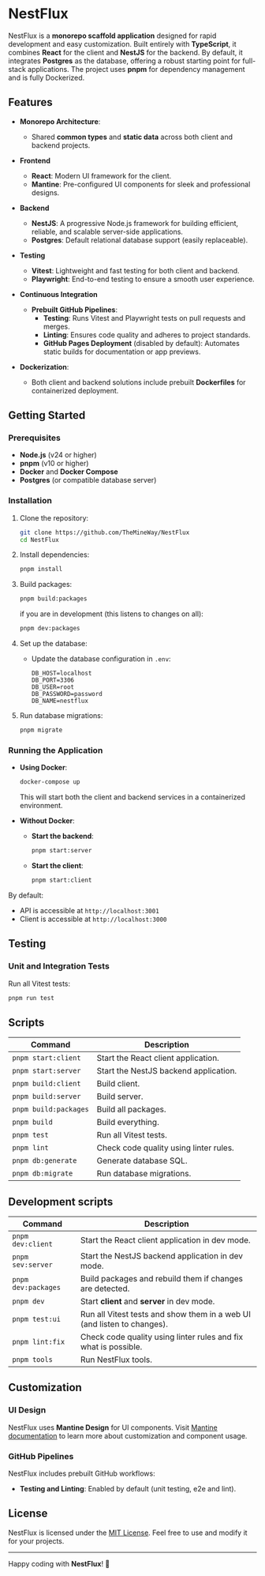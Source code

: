 # NestFlux

NestFlux is a **monorepo scaffold application** designed for rapid development and easy customization. Built entirely with **TypeScript**, it combines **React** for the client and **NestJS** for the backend. By default, it integrates **Postgres** as the database, offering a robust starting point for full-stack applications. The project uses **pnpm** for dependency management and is fully Dockerized.

## Features

- **Monorepo Architecture**:

  - Shared **common types** and **static data** across both client and backend projects.

- **Frontend**

  - **React**: Modern UI framework for the client.
  - **Mantine**: Pre-configured UI components for sleek and professional designs.

- **Backend**

  - **NestJS**: A progressive Node.js framework for building efficient, reliable, and scalable server-side applications.
  - **Postgres**: Default relational database support (easily replaceable).

- **Testing**

  - **Vitest**: Lightweight and fast testing for both client and backend.
  - **Playwright**: End-to-end testing to ensure a smooth user experience.

- **Continuous Integration**

  - **Prebuilt GitHub Pipelines**:
    - **Testing**: Runs Vitest and Playwright tests on pull requests and merges.
    - **Linting**: Ensures code quality and adheres to project standards.
    - **GitHub Pages Deployment** (disabled by default): Automates static builds for documentation or app previews.

- **Dockerization**:
  - Both client and backend solutions include prebuilt **Dockerfiles** for containerized deployment.

## Getting Started

### Prerequisites

- **Node.js** (v24 or higher)
- **pnpm** (v10 or higher)
- **Docker** and **Docker Compose**
- **Postgres** (or compatible database server)

### Installation

1. Clone the repository:

   ```bash
   git clone https://github.com/TheMineWay/NestFlux
   cd NestFlux
   ```

2. Install dependencies:

   ```bash
   pnpm install
   ```

3. Build packages:

   ```bash
   pnpm build:packages
   ```

   if you are in development (this listens to changes on all):

   ```bash
   pnpm dev:packages
   ```

4. Set up the database:

   - Update the database configuration in `.env`:
     ```env
     DB_HOST=localhost
     DB_PORT=3306
     DB_USER=root
     DB_PASSWORD=password
     DB_NAME=nestflux
     ```

5. Run database migrations:
   ```bash
   pnpm migrate
   ```

### Running the Application

- **Using Docker**:

  ```bash
  docker-compose up
  ```

  This will start both the client and backend services in a containerized environment.

- **Without Docker**:
  - **Start the backend**:
    ```bash
    pnpm start:server
    ```
  - **Start the client**:
    ```bash
    pnpm start:client
    ```

By default:

- API is accessible at `http://localhost:3001`
- Client is accessible at `http://localhost:3000`

## Testing

### Unit and Integration Tests

Run all Vitest tests:

```bash
pnpm run test
```

## Scripts

| Command               | Description                            |
| --------------------- | -------------------------------------- |
| `pnpm start:client`   | Start the React client application.    |
| `pnpm start:server`   | Start the NestJS backend application.  |
| `pnpm build:client`   | Build client.                          |
| `pnpm build:server`   | Build server.                          |
| `pnpm build:packages` | Build all packages.                    |
| `pnpm build`          | Build everything.                      |
| `pnpm test`           | Run all Vitest tests.                  |
| `pnpm lint`           | Check code quality using linter rules. |
| `pnpm db:generate`    | Generate database SQL.                 |
| `pnpm db:migrate`     | Run database migrations.               |

## Development scripts

| Command             | Description                                                             |
| ------------------- | ----------------------------------------------------------------------- |
| `pnpm dev:client`   | Start the React client application in dev mode.                         |
| `pnpm sev:server`   | Start the NestJS backend application in dev mode.                       |
| `pnpm dev:packages` | Build packages and rebuild them if changes are detected.                |
| `pnpm dev`          | Start **client** and **server** in dev mode.                            |
| `pnpm test:ui`      | Run all Vitest tests and show them in a web UI (and listen to changes). |
| `pnpm lint:fix`     | Check code quality using linter rules and fix what is possible.         |
| `pnpm tools`        | Run NestFlux tools.                                                     |

## Customization

### UI Design

NestFlux uses **Mantine Design** for UI components. Visit [Mantine documentation](https://mantine.dev/) to learn more about customization and component usage.

### GitHub Pipelines

NestFlux includes prebuilt GitHub workflows:

- **Testing and Linting**: Enabled by default (unit testing, e2e and lint).

## License

NestFlux is licensed under the [MIT License](LICENSE). Feel free to use and modify it for your projects.

---

Happy coding with **NestFlux**! 🚀
